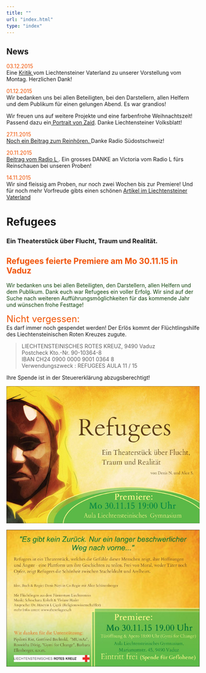 ```yaml
---
title: ""
url: "index.html"
type: "index"
---
```


<div id="news">
<h2>News</h2>

<span style="color:#F15303">03.12.2015</span><br/> 
Eine <a href="/VaterlandKritik.pdf"> Kritik </a> vom Liechtensteiner Vaterland zu unserer Vorstellung vom Montag. Herzlichen Dank! 
<br/>

<span style="color:#F15303">01.12.2015</span><br/>
Wir bedanken uns bei allen Beteiligten, bei den Darstellern, allen Helfern und dem Publikum für einen gelungen Abend. Es war grandios!

Wir freuen uns auf weitere Projekte und eine farbenfrohe Weihnachtszeit! Passend dazu ein<a href="/Weihnachten-16.pdf"> Portrait von Zaid</a>. Danke  Liechtensteiner Volksblatt! 

<span style="color:#F15303">27.11.2015</span><br/>
<a href="/RadioGrischna.MP3"> Noch ein Beitrag zum Reinhören. </a> Danke Radio Südostschweiz!

<span style="color:#F15303">20.11.2015</span><br/>
<a href="/RadioLRefugees.MP3"> Beitrag vom Radio L </a>. Ein grosses DANKE an Victoria vom Radio L fürs Reinschauen bei unseren Proben! <br/>

<span style="color:#F15303">14.11.2015</span><br/>
Wir sind fleissig am Proben, nur noch zwei Wochen bis zur Premiere! Und für noch mehr Vorfreude gibts einen schönen <a href="/vaterland.pdf"> Artikel im Liechtensteiner Vaterland</a>
</div>


# Refugees
### Ein Theaterstück über Flucht, Traum und Realität.

<p>
<h2><span style="color:#F15303">Refugees feierte Premiere am  Mo 30.11.15 in Vaduz </span></h2>
  <span style="color:#10420A">Wir bedanken uns bei allen Beteiligten, den Darstellern, allen Helfern und dem Publikum. Dank euch war Refugees ein voller Erfolg. 
Wir sind auf der Suche nach weiteren Aufführungsmöglichkeiten für das kommende Jahr und wünschen frohe Festtage!</span>
</p>
<FONT SIZE="5"><span style="color:#F15303">Nicht vergessen:</span><br/></FONT>
Es darf immer noch gespendet werden! Der Erlös kommt der Flüchtlingshilfe des Liechtensteinischen Roten Kreuzes zugute. <br/>

<blockquote>
LIECHTENSTEINISCHES ROTES KREUZ, 9490 Vaduz<br/>
Postcheck
Kto.-Nr. 90-10364-8<br/>
IBAN    CH24 0900 0000 9001 0364 8 <br/>
Verwendungszweck : REFUGEES AULA 11 / 15<br/>
</blockquote>

Ihre Spende ist in der Steuererklärung abzugsberechtigt!

<p>
  <img src="/flyer-medium.jpg" />
</p>

<p>
  <img src="/flyer-back-medium.jpg" />
</p>
